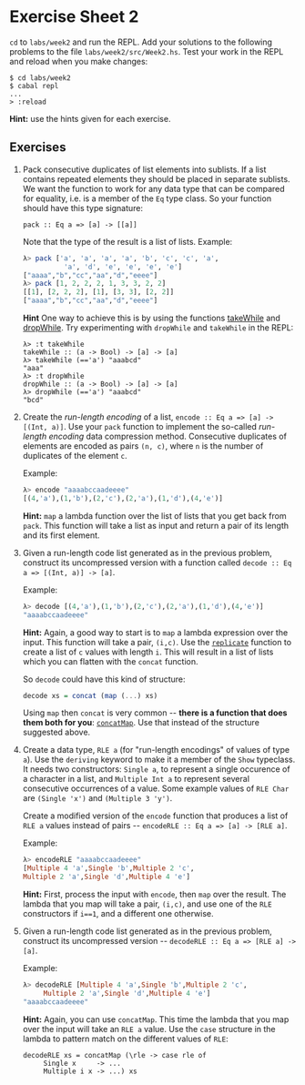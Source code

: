 # Exercise Sheet 2

`cd` to `labs/week2` and run the REPL. Add your solutions to the following problems to the file
`labs/week2/src/Week2.hs`. Test your work in the REPL and reload
when you make changes:

```
$ cd labs/week2
$ cabal repl
... 
> :reload 
```

**Hint:** use the hints given for each exercise.

## Exercises

1. Pack consecutive duplicates of list elements into sublists. If a
   list contains repeated elements they should be placed in separate
   sublists. We want the function to work for any data type that can
   be compared for equality, i.e. is a member of the `Eq` type
   class. So your function should have this type signature:
	
   ```
   pack :: Eq a => [a] -> [[a]]
   ```

   Note that the type of the result is a list of lists. Example:

   ```haskell
   λ> pack ['a', 'a', 'a', 'a', 'b', 'c', 'c', 'a', 
             'a', 'd', 'e', 'e', 'e', 'e']
   ["aaaa","b","cc","aa","d","eeee"]
   λ> pack [1, 2, 2, 2, 1, 3, 3, 2, 2]
   [[1], [2, 2, 2], [1], [3, 3], [2, 2]]
   ["aaaa","b","cc","aa","d","eeee"]
   ``` 

   **Hint** One way to achieve this is by using the functions 
[takeWhile](https://hackage.haskell.org/package/base-4.12.0.0/docs/Prelude.html#v:takeWhile) 
and [dropWhile](https://hackage.haskell.org/package/base-4.12.0.0/docs/Prelude.html#v:dropWhile).
Try experimenting with `dropWhile` and `takeWhile` in the REPL:

   ```
   λ> :t takeWhile
   takeWhile :: (a -> Bool) -> [a] -> [a]
   λ> takeWhile (=='a') "aaabcd"
   "aaa"
   λ> :t dropWhile
   dropWhile :: (a -> Bool) -> [a] -> [a]
   λ> dropWhile (=='a') "aaabcd"
   "bcd"
   ```
	
	
2. Create the *run-length encoding* of a list, `encode :: Eq a => [a]
   -> [(Int, a)]`. Use your `pack` function to implement the so-called
   *run-length encoding* data compression method. Consecutive
   duplicates of elements are encoded as pairs `(n, c)`, where `n` is
   the number of duplicates of the element `c`.

   Example:

   ```haskell
   λ> encode "aaaabccaadeeee"
   [(4,'a'),(1,'b'),(2,'c'),(2,'a'),(1,'d'),(4,'e')]
   ```

   **Hint:** `map` a lambda function over the list of lists that you get
back from `pack`. This function will take a list as input and return a
pair of its length and its first element.

3. Given a run-length code list generated as in the previous problem,
   construct its uncompressed version with a function called `decode
   :: Eq a => [(Int, a)] -> [a]`.

   Example:
   ```haskell
   λ> decode [(4,'a'),(1,'b'),(2,'c'),(2,'a'),(1,'d'),(4,'e')]
   "aaaabccaadeeee"
   ```

   **Hint:** Again, a good way to start is to `map` a lambda expression over the
input. This function will take a pair, `(i,c)`. Use the 
[`replicate`](https://hackage.haskell.org/package/base-4.14.1.0/docs/Prelude.html#v:replicate)
function to create a list of `c` values with length
`i`. This will result in a list of lists which you can flatten with
the `concat` function. 

   So `decode` could have this kind of structure:

   ```haskell
   decode xs = concat (map (...) xs)
   ```

   Using `map` then `concat` is very common -- **there is a function that
does them both for you**:
[`concatMap`](https://hackage.haskell.org/package/base-4.12.0.0/docs/Prelude.html#v:concatMap). Use
that instead of the structure suggested above.

4. Create a data type, `RLE a` (for "run-length encodings" of values
   of type `a`). Use the `deriving` keyword to make it a member of the
   `Show` typeclass. It needs two constructors: `Single a`, to
   represent a single occurence of a character in a list, and
   `Multiple Int a` to represent several consecutive occurrences of a
   value. Some example values of `RLE Char` are `(Single 'x')` and `(Multiple 3 'y')`. 
   
   Create a modified version of the `encode` function that produces a
   list of `RLE a` values instead of pairs -- `encodeRLE :: Eq a =>
   [a] -> [RLE a]`.

	Example:

   ```haskell
   λ> encodeRLE "aaaabccaadeeee"
   [Multiple 4 'a',Single 'b',Multiple 2 'c',
   Multiple 2 'a',Single 'd',Multiple 4 'e']
   ```

   **Hint:** First, process the input with `encode`, then `map` over the
result. The lambda that you map will take a pair, `(i,c)`, and use one
of the `RLE` constructors if `i==1`, and a different one otherwise.

5. Given a run-length code list generated as in the previous problem,
   construct its uncompressed version -- `decodeRLE :: Eq a => [RLE a]
   -> [a]`.

   Example:
   ```haskell
   λ> decodeRLE [Multiple 4 'a',Single 'b',Multiple 2 'c',
        Multiple 2 'a',Single 'd',Multiple 4 'e']
   "aaaabccaadeeee"
   ```

   **Hint:** Again, you can use `concatMap`. This time the lambda that
you map over the input will take an `RLE a` value. Use the `case`
structure in the lambda to pattern match on the different values of
`RLE`:

   ```
   decodeRLE xs = concatMap (\rle -> case rle of
        Single x     -> ...
        Multiple i x -> ...) xs 
   ```

